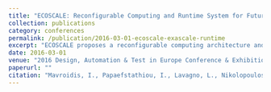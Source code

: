 ```yaml
---
title: "ECOSCALE: Reconfigurable Computing and Runtime System for Future Exascale Systems"
collection: publications
category: conferences
permalink: /publication/2016-03-01-ecoscale-exascale-runtime
excerpt: "ECOSCALE proposes a reconfigurable computing architecture and runtime platform to support scalability, energy efficiency, and programmability for exascale systems."
date: 2016-03-01
venue: "2016 Design, Automation & Test in Europe Conference & Exhibition (DATE)"
paperurl: ""
citation: "Mavroidis, I., Papaefstathiou, I., Lavagno, L., Nikolopoulos, D. S., Koch, D., Goodacre, J., Sourdis, I., Papaefstathiou, V., Coppola, M., & Palomino, M. (2016). \"ECOSCALE: Reconfigurable Computing and Runtime System for Future Exascale Systems.\" *DATE 2016*, 696–701."
---
```

